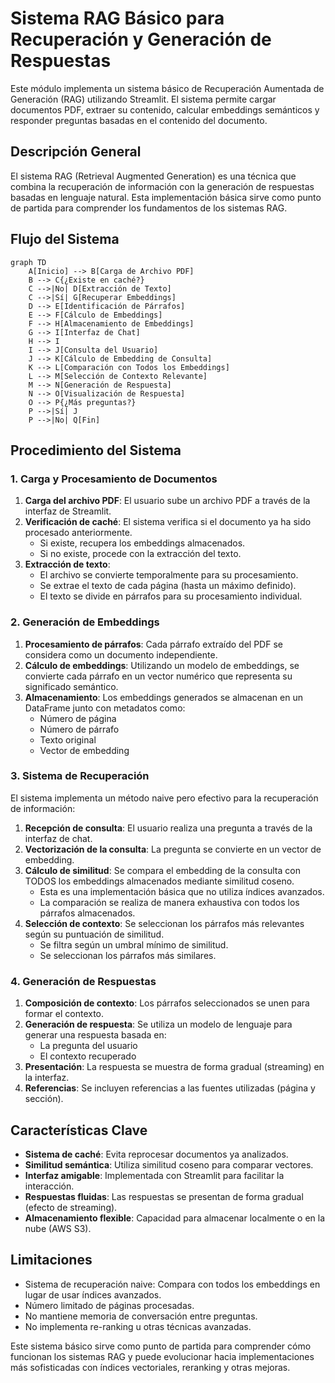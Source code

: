 # Sistema RAG Básico para Recuperación y Generación de Respuestas

Este módulo implementa un sistema básico de Recuperación Aumentada de Generación (RAG) utilizando Streamlit. El sistema permite cargar documentos PDF, extraer su contenido, calcular embeddings semánticos y responder preguntas basadas en el contenido del documento.

## Descripción General

El sistema RAG (Retrieval Augmented Generation) es una técnica que combina la recuperación de información con la generación de respuestas basadas en lenguaje natural. Esta implementación básica sirve como punto de partida para comprender los fundamentos de los sistemas RAG.

## Flujo del Sistema

```mermaid
graph TD
    A[Inicio] --> B[Carga de Archivo PDF]
    B --> C{¿Existe en caché?}
    C -->|No| D[Extracción de Texto]
    C -->|Sí| G[Recuperar Embeddings]
    D --> E[Identificación de Párrafos]
    E --> F[Cálculo de Embeddings]
    F --> H[Almacenamiento de Embeddings]
    G --> I[Interfaz de Chat]
    H --> I
    I --> J[Consulta del Usuario]
    J --> K[Cálculo de Embedding de Consulta]
    K --> L[Comparación con Todos los Embeddings]
    L --> M[Selección de Contexto Relevante]
    M --> N[Generación de Respuesta]
    N --> O[Visualización de Respuesta]
    O --> P{¿Más preguntas?}
    P -->|Sí| J
    P -->|No| Q[Fin]
```

## Procedimiento del Sistema

### 1. Carga y Procesamiento de Documentos

1. **Carga del archivo PDF**: El usuario sube un archivo PDF a través de la interfaz de Streamlit.
2. **Verificación de caché**: El sistema verifica si el documento ya ha sido procesado anteriormente.
   - Si existe, recupera los embeddings almacenados.
   - Si no existe, procede con la extracción del texto.
3. **Extracción de texto**:
   - El archivo se convierte temporalmente para su procesamiento.
   - Se extrae el texto de cada página (hasta un máximo definido).
   - El texto se divide en párrafos para su procesamiento individual.

### 2. Generación de Embeddings

1. **Procesamiento de párrafos**: Cada párrafo extraído del PDF se considera como un documento independiente.
2. **Cálculo de embeddings**: Utilizando un modelo de embeddings, se convierte cada párrafo en un vector numérico que representa su significado semántico.
3. **Almacenamiento**: Los embeddings generados se almacenan en un DataFrame junto con metadatos como:
   - Número de página
   - Número de párrafo
   - Texto original
   - Vector de embedding

### 3. Sistema de Recuperación

El sistema implementa un método naive pero efectivo para la recuperación de información:

1. **Recepción de consulta**: El usuario realiza una pregunta a través de la interfaz de chat.
2. **Vectorización de la consulta**: La pregunta se convierte en un vector de embedding.
3. **Cálculo de similitud**: Se compara el embedding de la consulta con TODOS los embeddings almacenados mediante similitud coseno.
   - Esta es una implementación básica que no utiliza índices avanzados.
   - La comparación se realiza de manera exhaustiva con todos los párrafos almacenados.
4. **Selección de contexto**: Se seleccionan los párrafos más relevantes según su puntuación de similitud.
   - Se filtra según un umbral mínimo de similitud.
   - Se seleccionan los párrafos más similares.

### 4. Generación de Respuestas

1. **Composición de contexto**: Los párrafos seleccionados se unen para formar el contexto.
2. **Generación de respuesta**: Se utiliza un modelo de lenguaje para generar una respuesta basada en:
   - La pregunta del usuario
   - El contexto recuperado
3. **Presentación**: La respuesta se muestra de forma gradual (streaming) en la interfaz.
4. **Referencias**: Se incluyen referencias a las fuentes utilizadas (página y sección).

## Características Clave

- **Sistema de caché**: Evita reprocesar documentos ya analizados.
- **Similitud semántica**: Utiliza similitud coseno para comparar vectores.
- **Interfaz amigable**: Implementada con Streamlit para facilitar la interacción.
- **Respuestas fluidas**: Las respuestas se presentan de forma gradual (efecto de streaming).
- **Almacenamiento flexible**: Capacidad para almacenar localmente o en la nube (AWS S3).

## Limitaciones

- Sistema de recuperación naive: Compara con todos los embeddings en lugar de usar índices avanzados.
- Número limitado de páginas procesadas.
- No mantiene memoria de conversación entre preguntas.
- No implementa re-ranking u otras técnicas avanzadas.

Este sistema básico sirve como punto de partida para comprender cómo funcionan los sistemas RAG y puede evolucionar hacia implementaciones más sofisticadas con índices vectoriales, reranking y otras mejoras.
